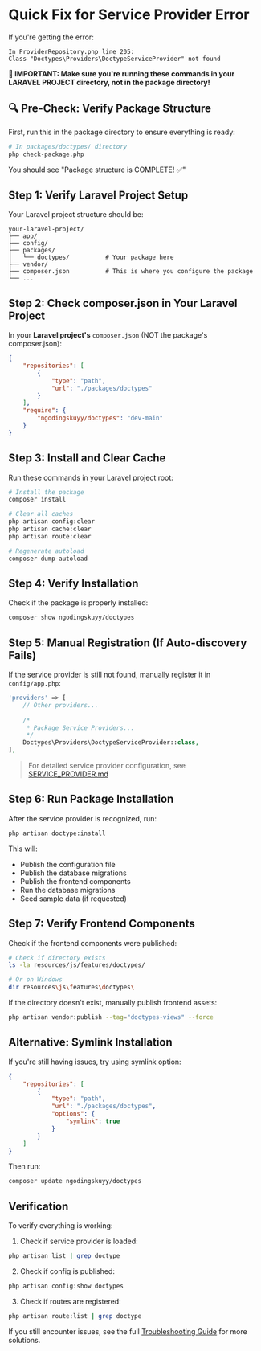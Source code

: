 # Quick Fix for Service Provider Error

If you're getting the error:
```
In ProviderRepository.php line 205:
Class "Doctypes\Providers\DoctypeServiceProvider" not found
```

**📍 IMPORTANT: Make sure you're running these commands in your LARAVEL PROJECT directory, not in the package directory!**

## 🔍 Pre-Check: Verify Package Structure

First, run this in the package directory to ensure everything is ready:
```bash
# In packages/doctypes/ directory
php check-package.php
```

You should see "Package structure is COMPLETE! ✅"

## Step 1: Verify Laravel Project Setup

Your Laravel project structure should be:
```
your-laravel-project/
├── app/
├── config/
├── packages/
│   └── doctypes/          # Your package here
├── vendor/
├── composer.json          # This is where you configure the package
└── ...
```

## Step 2: Check composer.json in Your Laravel Project

In your **Laravel project's** `composer.json` (NOT the package's composer.json):

```json
{
    "repositories": [
        {
            "type": "path",
            "url": "./packages/doctypes"
        }
    ],
    "require": {
        "ngodingskuyy/doctypes": "dev-main"
    }
}
```

## Step 3: Install and Clear Cache

Run these commands in your Laravel project root:

```bash
# Install the package
composer install

# Clear all caches
php artisan config:clear
php artisan cache:clear
php artisan route:clear

# Regenerate autoload
composer dump-autoload
```

## Step 4: Verify Installation

Check if the package is properly installed:

```bash
composer show ngodingskuyy/doctypes
```

## Step 5: Manual Registration (If Auto-discovery Fails)

If the service provider is still not found, manually register it in `config/app.php`:

```php
'providers' => [
    // Other providers...
    
    /*
     * Package Service Providers...
     */
    Doctypes\Providers\DoctypeServiceProvider::class,
],
```

> For detailed service provider configuration, see [SERVICE_PROVIDER.md](SERVICE_PROVIDER.md)

## Step 6: Run Package Installation

After the service provider is recognized, run:

```bash
php artisan doctype:install
```

This will:
- Publish the configuration file
- Publish the database migrations  
- Publish the frontend components
- Run the database migrations
- Seed sample data (if requested)

## Step 7: Verify Frontend Components

Check if the frontend components were published:

```bash
# Check if directory exists
ls -la resources/js/features/doctypes/

# Or on Windows
dir resources\js\features\doctypes\
```

If the directory doesn't exist, manually publish frontend assets:

```bash
php artisan vendor:publish --tag="doctypes-views" --force
```

## Alternative: Symlink Installation

If you're still having issues, try using symlink option:

```json
{
    "repositories": [
        {
            "type": "path",
            "url": "./packages/doctypes",
            "options": {
                "symlink": true
            }
        }
    ]
}
```

Then run:
```bash
composer update ngodingskuyy/doctypes
```

## Verification

To verify everything is working:

1. Check if service provider is loaded:
```bash
php artisan list | grep doctype
```

2. Check if config is published:
```bash
php artisan config:show doctypes
```

3. Check if routes are registered:
```bash
php artisan route:list | grep doctype
```

If you still encounter issues, see the full [Troubleshooting Guide](TROUBLESHOOTING.md) for more solutions.
